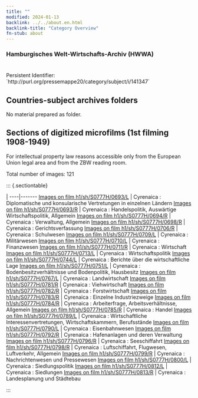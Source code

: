 ```yaml
---
title: ""
modified: 2024-01-13
backlink: ../../about.en.html
backlink-title: "Category Overview"
fn-stub: about
---
```


### Hamburgisches Welt-Wirtschafts-Archiv (HWWA)

# 

<div class="hint">Persistent Identifier: `http://purl.org/pressemappe20/category/subject/i/141347`</div>







## Countries-subject archives folders





No material prepared as folder.



<a id="filmsections" />

## Sections of digitized microfilms (1st filming 1908-1949)

<p>For intellectual property law reasons accessible only from the European Union legal area and from the ZBW reading room.</p>



<p>Total number of images: 121</p>




::: {.sectiontable}

 | 
----|-------
<a class="btn" href="https://pm20.zbw.eu/film/h1/sh/S0777H/0693/L" rel="nofollow">Images on film h1/sh/S0777H/0693/L</a> | Cyrenaica : Diplomatische und konsularische Vertretungen in einzelnen Ländern
<a class="btn" href="https://pm20.zbw.eu/film/h1/sh/S0777H/0693/R" rel="nofollow">Images on film h1/sh/S0777H/0693/R</a> | Cyrenaica : Handelspolitik, Auswärtige Wirtschaftspolitik, Allgemein
<a class="btn" href="https://pm20.zbw.eu/film/h1/sh/S0777H/0694/R" rel="nofollow">Images on film h1/sh/S0777H/0694/R</a> | Cyrenaica : Verwaltung, Allgemein
<a class="btn" href="https://pm20.zbw.eu/film/h1/sh/S0777H/0698/R" rel="nofollow">Images on film h1/sh/S0777H/0698/R</a> | Cyrenaica : Gerichtsverfassung
<a class="btn" href="https://pm20.zbw.eu/film/h1/sh/S0777H/0706/R" rel="nofollow">Images on film h1/sh/S0777H/0706/R</a> | Cyrenaica : Schulwesen
<a class="btn" href="https://pm20.zbw.eu/film/h1/sh/S0777H/0709/L" rel="nofollow">Images on film h1/sh/S0777H/0709/L</a> | Cyrenaica : Militärwesen
<a class="btn" href="https://pm20.zbw.eu/film/h1/sh/S0777H/0710/L" rel="nofollow">Images on film h1/sh/S0777H/0710/L</a> | Cyrenaica : Finanzwesen
<a class="btn" href="https://pm20.zbw.eu/film/h1/sh/S0777H/0711/R" rel="nofollow">Images on film h1/sh/S0777H/0711/R</a> | Cyrenaica : Wirtschaft
<a class="btn" href="https://pm20.zbw.eu/film/h1/sh/S0777H/0713/L" rel="nofollow">Images on film h1/sh/S0777H/0713/L</a> | Cyrenaica : Wirtschaftspolitik
<a class="btn" href="https://pm20.zbw.eu/film/h1/sh/S0777H/0744/L" rel="nofollow">Images on film h1/sh/S0777H/0744/L</a> | Cyrenaica : Berichte über die wirtschaftliche Lage
<a class="btn" href="https://pm20.zbw.eu/film/h1/sh/S0777H/0751/L" rel="nofollow">Images on film h1/sh/S0777H/0751/L</a> | Cyrenaica : Bodenbesitzverhältnisse und Bodenpolitik, Hausbesitz
<a class="btn" href="https://pm20.zbw.eu/film/h1/sh/S0777H/0767/L" rel="nofollow">Images on film h1/sh/S0777H/0767/L</a> | Cyrenaica : Landwirtschaft
<a class="btn" href="https://pm20.zbw.eu/film/h1/sh/S0777H/0781/R" rel="nofollow">Images on film h1/sh/S0777H/0781/R</a> | Cyrenaica : Viehwirtschaft
<a class="btn" href="https://pm20.zbw.eu/film/h1/sh/S0777H/0782/R" rel="nofollow">Images on film h1/sh/S0777H/0782/R</a> | Cyrenaica : Forstwirtschaft
<a class="btn" href="https://pm20.zbw.eu/film/h1/sh/S0777H/0783/R" rel="nofollow">Images on film h1/sh/S0777H/0783/R</a> | Cyrenaica : Einzelne Industriezweige
<a class="btn" href="https://pm20.zbw.eu/film/h1/sh/S0777H/0784/R" rel="nofollow">Images on film h1/sh/S0777H/0784/R</a> | Cyrenaica : Arbeiterfrage, Arbeitsverhältnisse, Allgemein
<a class="btn" href="https://pm20.zbw.eu/film/h1/sh/S0777H/0785/R" rel="nofollow">Images on film h1/sh/S0777H/0785/R</a> | Cyrenaica : Handel
<a class="btn" href="https://pm20.zbw.eu/film/h1/sh/S0777H/0789/L" rel="nofollow">Images on film h1/sh/S0777H/0789/L</a> | Cyrenaica : Wirtschaftliche Interessenvertretungen, Wirtschaftskammern, Berufsstände
<a class="btn" href="https://pm20.zbw.eu/film/h1/sh/S0777H/0790/L" rel="nofollow">Images on film h1/sh/S0777H/0790/L</a> | Cyrenaica : Eisenbahnwesen
<a class="btn" href="https://pm20.zbw.eu/film/h1/sh/S0777H/0792/R" rel="nofollow">Images on film h1/sh/S0777H/0792/R</a> | Cyrenaica : Hafenanlagen und deren Verwaltung
<a class="btn" href="https://pm20.zbw.eu/film/h1/sh/S0777H/0796/R" rel="nofollow">Images on film h1/sh/S0777H/0796/R</a> | Cyrenaica : Seeschiffahrt
<a class="btn" href="https://pm20.zbw.eu/film/h1/sh/S0777H/0798/R" rel="nofollow">Images on film h1/sh/S0777H/0798/R</a> | Cyrenaica : Luftschiffahrt, Flugwesen, Luftverkehr, Allgemein
<a class="btn" href="https://pm20.zbw.eu/film/h1/sh/S0777H/0799/R" rel="nofollow">Images on film h1/sh/S0777H/0799/R</a> | Cyrenaica : Nachrichtenwesen und Pressewesen
<a class="btn" href="https://pm20.zbw.eu/film/h1/sh/S0777H/0800/L" rel="nofollow">Images on film h1/sh/S0777H/0800/L</a> | Cyrenaica : Siedlungspolitik
<a class="btn" href="https://pm20.zbw.eu/film/h1/sh/S0777H/0812/L" rel="nofollow">Images on film h1/sh/S0777H/0812/L</a> | Cyrenaica : Siedlungen
<a class="btn" href="https://pm20.zbw.eu/film/h1/sh/S0777H/0813/R" rel="nofollow">Images on film h1/sh/S0777H/0813/R</a> | Cyrenaica : Landesplanung und Städtebau


:::
















